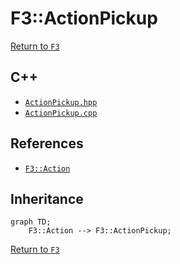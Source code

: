 # F3::ActionPickup

[Return to `F3`](/docs/F3.md)

## C++

- [`ActionPickup.hpp`](/c++/include/ActionPickup.hpp)
- [`ActionPickup.cpp`](/c++/source/ActionPickup.cpp)

## References

- [`F3::Action`](/docs/F3/Action.md)

## Inheritance

```mermaid
graph TD;
    F3::Action --> F3::ActionPickup;
```

[Return to `F3`](/docs/F3.md)